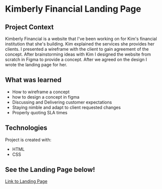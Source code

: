 # Kimberly Financial Landing Page

## Project Context

Kimberly Financial is a website that I've been working on for Kim's financial institution that she's building. Kim explained the services she provides her clients. I presented a wireframe with the client to gain agreement of the concept. After brainstorming ideas with Kim I designed the website from scratch in Figma to provide a concept. After we agreed on the design I wrote the landing page for her.

## What was learned

- How to wireframe a concept
- how to design a concept in figma
- Discussing and Delivering customer expectations
- Staying nimble and adapt to client requested changes
- Properly quoting SLA times

## Technologies

Project is created with:

- HTML
- CSS

## See the Landing Page below!

[Link to Landing Page](https://rallanvila.github.io/Kimberly-Financial/)
